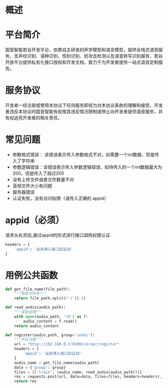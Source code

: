 # 概述
# 平台简介

国音智能若谷开发平台，依靠自主研发的声学模型和语言模型，提供全栈式语音服务，含声纹识别、语种识别、性别识别、防攻击检测以及语音转写识别服务，若谷开放平台提供私有化接口授权和开发文档，致力于为开发者提供一站式语音定制服务。

# 服务协议
开发者一经注册或使用本协议下任何服务即视为对本协议条款的理解和接受，开发者违反本协议时国音智能有权按其违反情况限制或停止向开发者提供语音服务，并有权追究开发者的相关责任。


# 常见问题
* 参数格式错误： 该错误表示传入参数格式不对，如需要一个int数据，但是传入了字符串
* 参数逻辑错误：该错误表示传入参数逻辑错误，如待传入的一个int数据最大为200，但是传入了超过200
* 没有上传文件或者文件数量不对
* 音频文件大小有问题
* 服务器错误
* 认证失败，没有访问权限（请传入正确的 appid）

# appid（必须）
请求头处添加,通过appid的形式进行接口调用权限认证.
``` python
headers = {
    'appid': '此处填入接口验证ID'
}
````

# 用例公共函数
```python
def get_file_name(file_path):
    """获取文件名"""
    return file_path.split(r'/')[-1]

def read_audio(audio_path):
    """读取音频"""
    with open(audio_path, 'rb') as f:
        audio_content = f.read()
    return audio_content

def register(audio_path, group='ceshi'):
    """声纹注册"""
    url = "http://192.168.0.1:8100/v1/vpr/register"
    headers = {
        'appid': '此处填入接口验证ID'
    }
    audio_name = get_file_name(audio_path)
    data = {'group': group}
    files = [('train', (audio_name, read_audio(audio_path)))]
    res = requests.post(url, data=data, files=files, headers=headers).json()
    return res
```
